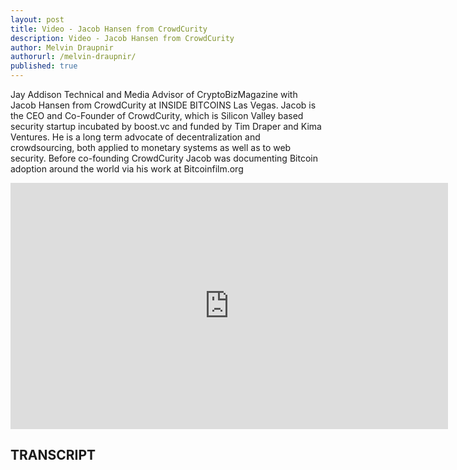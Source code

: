 ```yaml
---
layout: post
title: Video - Jacob Hansen from CrowdCurity
description: Video - Jacob Hansen from CrowdCurity
author: Melvin Draupnir
authorurl: /melvin-draupnir/
published: true
---
```


<p>Jay Addison Technical and Media Advisor of CryptoBizMagazine with Jacob Hansen from CrowdCurity at INSIDE BITCOINS Las Vegas. Jacob is the CEO and Co-Founder of CrowdCurity, which is Silicon Valley based security startup incubated by boost.vc and funded by Tim Draper and Kima Ventures. He is a long term advocate of decentralization and crowdsourcing, both applied to monetary systems as well as to web security. Before co-founding CrowdCurity Jacob was documenting Bitcoin adoption around the world via his work at Bitcoinfilm.org</p>

<center><iframe width="700" height="394" src="https://www.youtube.com/embed/qmIo64CvRGc" frameborder="0" allowfullscreen></iframe></center>

<h2>TRANSCRIPT</h2>
